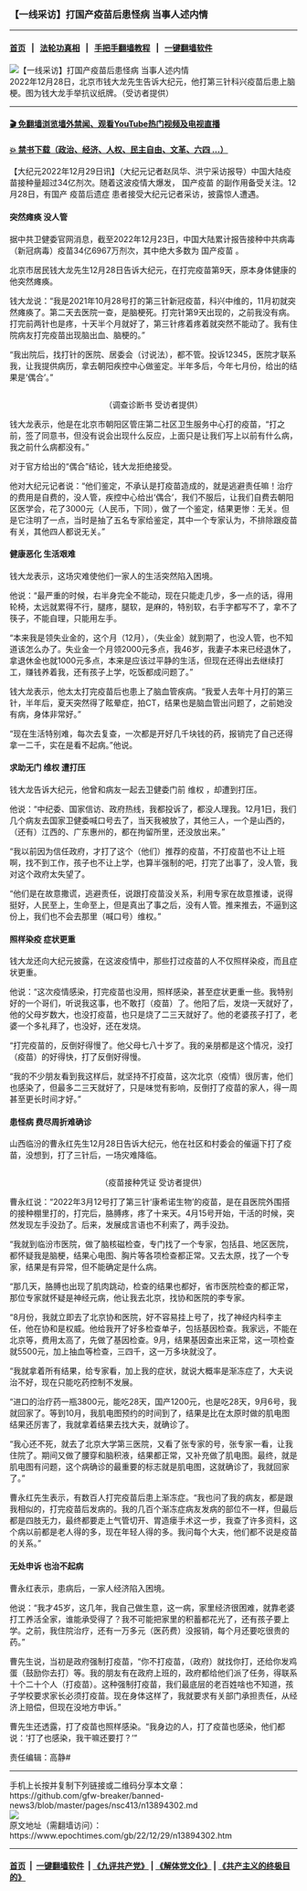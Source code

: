 ### 【一线采访】打国产疫苗后患怪病 当事人述内情
------------------------

#### [首页](https://github.com/gfw-breaker/banned-news3/blob/master/README.md) &nbsp;&nbsp;|&nbsp;&nbsp; [法轮功真相](https://github.com/begood0513/basic/blob/master/README.md)  &nbsp;&nbsp;|&nbsp;&nbsp; [手把手翻墙教程](https://github.com/gfw-breaker/guides/wiki)  &nbsp;&nbsp;|&nbsp;&nbsp; [一键翻墙软件](https://github.com/gfw-breaker/nogfw/blob/master/README.md)  



<div><img alt="【一线采访】打国产疫苗后患怪病 当事人述内情" class="attachment-djy_600_400 size-djy_600_400 wp-post-image" src="https://i.epochtimes.com/assets/uploads/2022/12/id13894547-82bfc1fb30bfe2aeced9654dcb655c4a-600x400.png"/>
<div class="caption">
 2022年12月28日，北京市钱大龙先生告诉大纪元，他打第三针科兴疫苗后患上脑梗。图为钱大龙手举抗议纸牌。（受访者提供）
</div></div><hr/>

#### [ 🎬  免翻墙浏览墙外禁闻、观看YouTube热门视频及电视直播](https://github.com/gfw-breaker/HelloWorld)

#### [ 💥  禁书下载（政治、经济、人权、民主自由、文革、六四 ...）](https://github.com/gfw-breaker/books/blob/master/README.md)

<div><p>
 【大纪元2022年12月29日讯】（大纪元记者赵凤华、洪宁采访报导）中国大陆疫苗接种量超过34亿剂次。随着这波疫情大爆发，
 <ok href="https://www.epochtimes.com/gb/tag/%E5%9B%BD%E4%BA%A7%E7%96%AB%E8%8B%97.html">
  国产疫苗
 </ok>
 的副作用备受关注。12月28日，有国产
 <ok href="https://www.epochtimes.com/gb/tag/%E7%96%AB%E8%8B%97%E5%90%8E%E9%81%97%E7%97%87.html">
  疫苗后遗症
 </ok>
 患者接受大纪元记者采访，披露惊人遭遇。
</p>
<h4>
 突然瘫痪 没人管
</h4>
<p>
 据中共卫健委官网消息，截至2022年12月23日，中国大陆累计报告接种中共病毒（新冠病毒）疫苗34亿6967万剂次，其中绝大多数为
 <ok href="https://www.epochtimes.com/gb/tag/%E5%9B%BD%E4%BA%A7%E7%96%AB%E8%8B%97.html">
  国产疫苗
 </ok>
 。
</p>
<p>
 北京市居民钱大龙先生12月28日告诉大纪元，在打完疫苗第9天，原本身体健康的他突然瘫痪。
</p>
<p>
 钱大龙说：“我是2021年10月28号打的第三针新冠疫苗，科兴中维的，11月初就突然瘫痪了。第二天去医院一查，是脑梗死。打完针第9天出现的，之前我没有病。打完前两针也是疼，十天半个月就好了，第三针疼着疼着就突然不能动了。我有住院病友打完疫苗出现脑出血、脑梗的。”
</p>
<p>
 “我出院后，找打针的医院、居委会（讨说法），都不管。投诉12345，医院才联系我，让我提供病历，拿去朝阳疾控中心做鉴定。半年多后，今年七月份，给出的结果是‘偶合’。”
</p>
<p>
 <ok href="https://i.epochtimes.com/assets/uploads/2022/12/id13894452-20221229_220216.png">
  <img alt="" class="size-large wp-image-13894452 aligncenter" src="https://i.epochtimes.com/assets/uploads/2022/12/id13894452-20221229_220216-600x827.png"/>
 </ok>
</p>
<p style="text-align: center;">
 （调查诊断书 受访者提供）
</p>
<p style="text-align: left;">
 钱大龙表示，他是在北京市朝阳区管庄第二社区卫生服务中心打的疫苗，“打之前，签了同意书，但没有说会出现什么反应，上面只是让我们写上以前有什么病，我之前什么病都没有。”
</p>
<p style="text-align: left;">
 对于官方给出的“偶合”结论，钱大龙拒绝接受。
</p>
<p style="text-align: left;">
 他对大纪元记者说：“他们鉴定，不承认是打疫苗造成的，就是逃避责任嘛！治疗的费用是自费的，没人管，疾控中心给出‘偶合’，我们不服后，让我们自费去朝阳区医学会，花了3000元（人民币，下同），做了一个鉴定，结果更惨：无关。但是它注明了一点，当时是抽了五名专家给鉴定，其中一个专家认为，不排除跟疫苗有关，其他四人都说无关。”
</p>
<h4>
 健康恶化 生活艰难
</h4>
<p>
 钱大龙表示，这场灾难使他们一家人的生活突然陷入困境。
</p>
<p>
 他说：“最严重的时候，右半身完全不能动，现在只能走几步，多一点的话，得用轮椅，太远就累得不行，腿疼，腿软，是麻的，特别软，右手字都写不了，拿不了筷子，不能自理，只能用左手。
</p>
<p>
 “本来我是领失业金的，这个月（12月），（失业金）就到期了，也没人管，也不知道该怎么办了。失业金一个月领2000元多点，我46岁，我妻子本来已经退休了，拿退休金也就1000元多点，本来是应该过平静的生活，但现在还得出去继续打工，赚钱养着我，还有孩子上学，吃饭都成问题了。”
</p>
<p>
 钱大龙表示，他太太打完疫苗后也患上了脑血管疾病。“我爱人去年十月打的第三针，半年后，夏天突然得了眩晕症，拍CT，结果也是脑血管出问题了，之前她没有病，身体非常好。”
</p>
<p>
 “现在生活特别难，每次去复查，一次都是开好几千块钱的药，报销完了自己还得拿一二千，实在是看不起病。”他说。
</p>
<h4>
 求助无门
 <ok href="https://www.epochtimes.com/gb/tag/%E7%BB%B4%E6%9D%83.html">
  维权
 </ok>
 遭打压
</h4>
<p>
 钱大龙告诉大纪元，他曾和病友一起去卫健委门前
 <ok href="https://www.epochtimes.com/gb/tag/%E7%BB%B4%E6%9D%83.html">
  维权
 </ok>
 ，却遭到打压。
</p>
<p>
 他说：“中纪委、国家信访、政府热线，我都投诉了，都没人理我。12月1日，我们几个病友去国家卫健委喊口号去了，当天我被放了，其他三人，一个是山西的，（还有）江西的、广东惠州的，都在拘留所里，还没放出来。”
</p>
<p>
 “我以前因为信任政府，才打了这个（他们）推荐的疫苗，不打疫苗也不让上班啊，找不到工作，孩子也不让上学，也算半强制的吧，打完了出事了，没人管，我对这个政府太失望了。
</p>
<p>
 “他们是在故意撒谎，逃避责任，说跟打疫苗没关系，利用专家在故意推诿，说得挺好，人民至上，生命至上，但是真出了事之后，没有人管。推来推去，不逼到这份上，我们也不会去那里（喊口号）维权。”
</p>
<h4>
 照样染疫 症状更重
</h4>
<p>
 钱大龙还向大纪元披露，在这波疫情中，那些打过疫苗的人不仅照样染疫，而且症状更重。
</p>
<p>
 他说：“这次疫情感染，打完疫苗也没用，照样感染，甚至症状更重一些。我特别好的一个哥们，听说我这事，也不敢打（疫苗）了。他阳了后，发烧一天就好了，他的父母岁数大，也没打疫苗，也只是烧了二三天就好了。他的老婆孩子打了，老婆一个多礼拜了，也没好，还在发烧。
</p>
<p>
 “打完疫苗的，反倒好得慢了。他父母七八十岁了。我的亲朋都是这个情况，没打（疫苗）的好得快，打了反倒好得慢。
</p>
<p>
 “我的不少朋友看到我这样后，就坚持不打疫苗，这次北京（疫情）很厉害，他们也感染了，但最多二三天就好了，只是味觉有影响，反倒打了疫苗的家人，得一周甚至更长时间才好。”
</p>
<h4>
 患怪病 费尽周折难确诊
</h4>
<p>
 山西临汾的曹永红先生12月28日告诉大纪元，他在社区和村委会的催逼下打了疫苗，没想到，打了三针后，一场灾难降临。
</p>
<p>
 <ok href="https://i.epochtimes.com/assets/uploads/2022/12/id13894500-20221229_220126.png">
  <img alt="" class="size-large wp-image-13894500 aligncenter" src="https://i.epochtimes.com/assets/uploads/2022/12/id13894500-20221229_220126-600x1012.png"/>
 </ok>
</p>
<p style="text-align: center;">
 （疫苗接种凭证 受访者提供）
</p>
<p>
 曹永红说：“2022年3月12号打了第三针‘康希诺生物’的疫苗，是在县医院外围搭的接种棚里打的，打完后，胳膊疼，疼了十来天。4月15号开始，干活的时候，突然发现左手没劲了。后来，发展成言语也不利索了，两手没劲。
</p>
<p>
 “我就到临汾市医院，做了脑核磁检查，专门找了一个专家，包括县、地区医院，都怀疑我是脑梗，结果心电图、胸片等各项检查都正常。又去太原，找了一个专家，结果是有异常，但不能确定是什么病。
</p>
<p>
 “那几天，胳膊也出现了肌肉跳动，检查的结果也都好，省市医院检查的都正常，那位专家就怀疑是神经元病，他让我去北京，找协和医院的李专家。
</p>
<p>
 “8月份，我就立即去了北京协和医院，好不容易挂上号了，找了神经内科李主任，他在协和是权威。他给我开了好多检查单子，包括基因检查。我家远，不能在北京等，费用太高了，先做了基因检查。9月，结果基因查出来正常，这一项检查就5500元，加上抽血等检查，三四千，这一万多块就没了。
</p>
<p>
 “我就拿着所有结果，给专家看，加上我的症状，就说大概率是渐冻症了，大夫说治不好，现在只能吃药控制不发展。
</p>
<p>
 “进口的治疗药一瓶3800元，能吃28天，国产1200元，也是吃28天，9月6号，我就回家了。等到10月，我肌电图预约的时间到了，结果是比在太原时做的肌电图结果还厉害了，我就拿着结果去找大夫，就确诊了。
</p>
<p>
 “我心还不死，就去了北京大学第三医院，又看了张专家的号，张专家一看，让我住院了。期间又做了腰穿和脑积液，结果都正常，又补充做了肌电图。最终，就是肌电图有问题，这个病确诊的最重要的标志就是肌电图，这就确诊了，我就回家了。”
</p>
<p>
 曹永红先生表示，有数百人打完疫苗后患上渐冻症。“我也问了我的病友，都是跟我相似的，打完疫苗后发病的。我的几百个渐冻症病友发病的部位不一样，但最后都是四肢无力，最终都要走上气管切开、胃造瘘手术这一步，我查了许多资料，这个病以前都是老人得的多，现在年轻人得的多。我问每个大夫，他们都不说是疫苗的关系。”
</p>
<h4>
 无处申诉 也治不起病
</h4>
<p>
 曹永红表示，患病后，一家人经济陷入困境。
</p>
<p>
 他说：“我才45岁，这几年，我自己做生意，这一病，家里经济很困难，就靠老婆打工养活全家，谁能承受得了？我不可能把家里的积蓄都花光了，还有孩子要上学。之前，我住院治疗，还有一万多元（医药费）没报销，每个月还要吃很贵的药。”
</p>
<p>
 曹先生说，当初是政府强制打疫苗，“你不打疫苗，（政府）就找你打，还给你发鸡蛋（鼓励你去打）等。我的朋友有在政府上班的，政府都给他们派了任务，得联系十个二十个人（打疫苗）。这种强制打疫苗，我们最底层的老百姓啥也不知道，孩子学校要求家长必须打疫苗。现在身体这样了，我就要求有关部门承担责任，从经济上赔偿，但现在没地方申诉。”
</p>
<p>
 曹先生还透露，打了疫苗也照样感染。“我身边的人，打了疫苗也感染，他们都说：‘打了也感染，我干嘛还要打？’”
</p>
<p>
 责任编辑：高静#
</p>
</div>
<hr/>
手机上长按并复制下列链接或二维码分享本文章：<br/>
https://github.com/gfw-breaker/banned-news3/blob/master/pages/nsc413/n13894302.md <br/>
<a href='https://github.com/gfw-breaker/banned-news3/blob/master/pages/nsc413/n13894302.md'><img src='https://github.com/gfw-breaker/banned-news3/blob/master/pages/nsc413/n13894302.md.png'/></a> <br/>
原文地址（需翻墙访问）：https://www.epochtimes.com/gb/22/12/29/n13894302.htm


------------------------
#### [首页](https://github.com/gfw-breaker/banned-news3/blob/master/README.md) &nbsp;|&nbsp; [一键翻墙软件](https://github.com/gfw-breaker/nogfw/blob/master/README.md) &nbsp;| [《九评共产党》](https://github.com/gfw-breaker/9ping.md/blob/master/README.md#九评之一评共产党是什么) | [《解体党文化》](https://github.com/gfw-breaker/jtdwh.md/blob/master/README.md) | [《共产主义的终极目的》](https://github.com/gfw-breaker/gczydzjmd.md/blob/master/README.md)


<img src='http://gfw-breaker.win/banned-news3/pages/nsc413/n13894302.md' width='0px' height='0px'/>